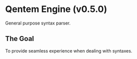 # Qentem Engine (v0.5.0)
General purpose syntax parser.

## The Goal
To provide seamless experience when dealing with syntaxes.
